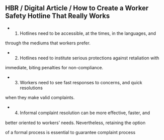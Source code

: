 ## HBR / Digital Article / How to Create a Worker Safety Hotline That Really Works

- 1. Hotlines need to be accessible, at the times, in the languages, and

through the mediums that workers prefer.

- 2. Hotlines need to institute serious protections against retaliation with

immediate, biting penalties for non-compliance.

- 3. Workers need to see fast responses to concerns, and quick resolutions

when they make valid complaints.

- 4. Informal complaint resolution can be more eﬀective, faster, and

better oriented to workers’ needs. Nevertheless, retaining the option

of a formal process is essential to guarantee complaint process